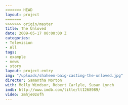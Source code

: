 ```yaml
---
<<<<<<< HEAD
layout: project
=======
>>>>>>> origin/master
title: The Unloved
date: 2009-05-17 00:00:00 Z
categories:
- Television
- All
tags:
- example
- news
- story
layout: project-entry
img: "/uploads/shaheen-baig-casting-the-unloved.jpg"
director: Samantha Morton
with: Molly Windsor, Robert Carlyle, Susan Lynch
imdb: http://www.imdb.com/title/tt1268989/
video: 2mhje0zofh
---
```


